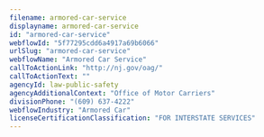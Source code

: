 ```yaml
---
filename: armored-car-service
displayname: armored-car-service
id: "armored-car-service"
webflowId: "5f77295cdd6a4917a69b6066"
urlSlug: "armored-car-service"
webflowName: "Armored Car Service"
callToActionLink: "http://nj.gov/oag/"
callToActionText: ""
agencyId: law-public-safety
agencyAdditionalContext: "Office of Motor Carriers"
divisionPhone: "(609) 637-4222"
webflowIndustry: "Armored Car"
licenseCertificationClassification: "FOR INTERSTATE SERVICES"
---
```

